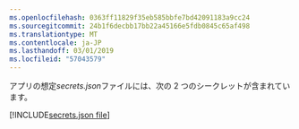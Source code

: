```yaml
---
ms.openlocfilehash: 0363ff11829f35eb585bbfe7bd42091183a9cc24
ms.sourcegitcommit: 24b1f6decbb17bb22a45166e5fdb0845c65af498
ms.translationtype: MT
ms.contentlocale: ja-JP
ms.lasthandoff: 03/01/2019
ms.locfileid: "57043579"
---
```

アプリの想定*secrets.json*ファイルには、次の 2 つのシークレットが含まれています。

[!INCLUDE[secrets.json file](secrets-json-file.md)]
